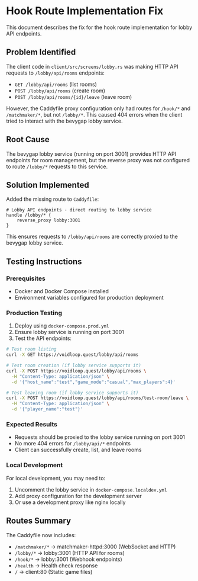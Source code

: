 # Hook Route Implementation Fix

This document describes the fix for the hook route implementation for lobby API endpoints.

## Problem Identified

The client code in `client/src/screens/lobby.rs` was making HTTP API requests to `/lobby/api/rooms` endpoints:
- `GET /lobby/api/rooms` (list rooms)
- `POST /lobby/api/rooms` (create room)
- `POST /lobby/api/rooms/{id}/leave` (leave room)

However, the Caddyfile proxy configuration only had routes for `/hook/*` and `/matchmaker/*`, but not `/lobby/*`. This caused 404 errors when the client tried to interact with the bevygap lobby service.

## Root Cause

The bevygap lobby service (running on port 3001) provides HTTP API endpoints for room management, but the reverse proxy was not configured to route `/lobby/*` requests to this service.

## Solution Implemented

Added the missing route to `Caddyfile`:
```caddyfile
# Lobby API endpoints - direct routing to lobby service
handle /lobby/* {
    reverse_proxy lobby:3001
}
```

This ensures requests to `/lobby/api/rooms` are correctly proxied to the bevygap lobby service.

## Testing Instructions

### Prerequisites
- Docker and Docker Compose installed
- Environment variables configured for production deployment

### Production Testing
1. Deploy using `docker-compose.prod.yml`
2. Ensure lobby service is running on port 3001
3. Test the API endpoints:

```bash
# Test room listing
curl -X GET https://voidloop.quest/lobby/api/rooms

# Test room creation (if lobby service supports it)
curl -X POST https://voidloop.quest/lobby/api/rooms \
  -H "Content-Type: application/json" \
  -d '{"host_name":"test","game_mode":"casual","max_players":4}'

# Test leaving room (if lobby service supports it)
curl -X POST https://voidloop.quest/lobby/api/rooms/test-room/leave \
  -H "Content-Type: application/json" \
  -d '{"player_name":"test"}'
```

### Expected Results
- Requests should be proxied to the lobby service running on port 3001
- No more 404 errors for `/lobby/api/*` endpoints
- Client can successfully create, list, and leave rooms

### Local Development
For local development, you may need to:
1. Uncomment the lobby service in `docker-compose.localdev.yml`
2. Add proxy configuration for the development server
3. Or use a development proxy like nginx locally

## Routes Summary

The Caddyfile now includes:
- `/matchmaker/*` → matchmaker-httpd:3000 (WebSocket and HTTP)
- `/lobby/*` → lobby:3001 (HTTP API for rooms)
- `/hook/*` → lobby:3001 (Webhook endpoints)
- `/health` → Health check response
- `/` → client:80 (Static game files)